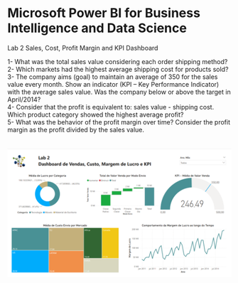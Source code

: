 # Microsoft Power BI for Business Intelligence and Data Science
Lab 2
Sales, Cost, Profit Margin and KPI Dashboard

1- What was the total sales value considering each order shipping method?<br>
2- Which markets had the highest average shipping cost for products sold?<br>
3- The company aims (goal) to maintain an average of 350 for the sales value every month. Show an indicator (KPI – Key Performance Indicator) with the average sales value. Was the company below or above the target in April/2014?<br>
4- Consider that the profit is equivalent to: sales value - shipping cost. Which product category showed the highest average profit?<br>
5- What was the behavior of the profit margin over time? Consider the profit margin as the profit divided by the sales value.<br>
<br>
<br>
![Laboratory-02](./Lab02.png)
